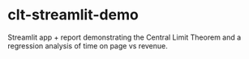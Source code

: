 # clt-streamlit-demo
Streamlit app + report demonstrating the Central Limit Theorem and a regression analysis of time on page vs revenue.
